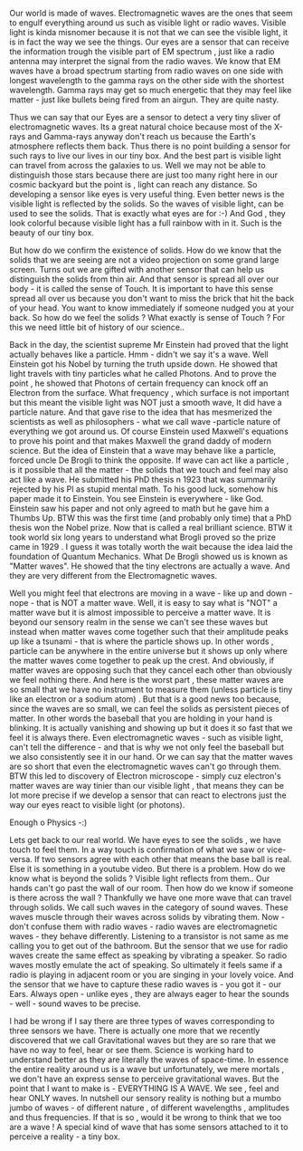 Our world is made of waves. Electromagnetic waves are the ones that seem to engulf everything around us such as  visible light or radio waves. Visible light is kinda misnomer because it is not that we can see the visible light, it is in fact the way we see the things. Our eyes are a sensor that can receive the information trough the visible part of EM spectrum , just like a radio antenna may interpret the signal from the radio waves. We know that EM waves have a broad spectrum starting from radio waves on one side with longest wavelength to the gamma rays on the other side with the shortest wavelength. Gamma rays may get so much energetic that they may feel like matter - just like bullets being fired from an airgun. They are quite nasty. 

Thus we can say that our Eyes are a sensor to detect a very tiny sliver of electromagnetic waves. Its a great natural choice because most of the X-rays and Gamma-rays anyway don't reach us because the Earth's atmosphere reflects them back. Thus there is no point building a sensor for such rays to live our lives in our tiny box. And the best part is visible light can travel from across the galaxies to us. Well we may not be able to distinguish those stars because there are just too many right here in our cosmic backyard but the point is , light can reach any distance. So developing a sensor like eyes is very useful thing. Even better news is the visible light is reflected by the solids. So the waves of visible light, can be used to see the solids. That is exactly what eyes are for :-) And God , they look colorful because visible light has a full rainbow with in it. Such is the beauty of our tiny box.

But how do we confirm the existence of solids. How do we know that the solids that we are seeing are not a video projection on some grand large screen. Turns out we are gifted with another sensor that can help us distinguish the solids from thin air. And that sensor is spread all over our body - it is called the sense of Touch. It is important to have this sense spread all over us because you don't want to miss the brick that hit the back of your head. You want to know immediately if someone nudged you at your back. So how do we feel the solids ? What exactly is sense of Touch ? For this we need little bit of history of our science..

Back in the day, the scientist supreme Mr Einstein had proved that the light actually behaves like a particle. Hmm - didn't we say it's a wave. Well Einstein got his Nobel by turning the truth upside down. He showed that light travels with tiny particles what he called Photons. And to prove the point , he showed that Photons of certain frequency can knock off an Electron from the surface. What frequency , which surface is not important but this meant the visible light was NOT just  a smooth wave, It did have a particle nature. And that gave rise to the idea that has mesmerized the scientists as well as philosophers - what we call wave -particle nature of everything we got around us. Of course Einstein used Maxwell's equations to prove his point and that makes Maxwell the grand daddy of modern science. But the idea of Einstein that a wave may behave like a particle, forced uncle De Brogli to think the opposite. If wave can act like a particle , is it possible that all the matter - the solids that we touch and feel may also act like a wave. He submitted his PhD thesis n 1923 that was summarily rejected by his PI as stupid mental math. To his good luck, somehow his paper made it to Einstein. You see Einstein is everywhere - like God. Einstein saw his paper and not only agreed to math but he gave him a Thumbs Up. BTW this was the first time (and probably only time) that a PhD thesis won the Nobel prize. Now that is called a real brilliant science. BTW it took world six long years to understand what Brogli proved so the prize came in 1929 . I guess it was totally worth the wait because the idea laid the foundation of Quantum Mechanics. What De Brogli showed us is known as "Matter waves". He showed that the tiny electrons are actually a wave. And they are very different from the Electromagnetic waves. 

Well you might feel that electrons are moving in a wave - like up and down - nope - that is NOT a matter wave. Well, it is easy to say what is "NOT" a matter wave but it is almost impossible to perceive a matter wave. It is beyond our sensory realm in the sense we can't see these waves but instead when matter waves come together such that their amplitude peaks up like a tsunami - that is where the particle shows up. In other words , particle can be anywhere in the entire universe but it shows up only where the matter waves come together to peak up the crest. And obviously, if matter waves are opposing such that they cancel each other than obviously we feel nothing there. And here is the worst part , these matter waves are so small that we have no instrument to measure them (unless particle is tiny like an electron or a sodium atom) . But that is a good news too because, since the waves are so small, we can feel the solids as persistent pieces of matter. In other words the baseball that you are holding in your hand is blinking. It is actually vanishing and showing up but it does it so fast that we feel it is always there. Even electromagnetic waves - such as visible light, can't tell the difference - and that is why we not only feel the baseball but we also consistently see it in our hand. Or we can say that the matter waves are so short that even the electromagnetic waves can't go through them. BTW this led to discovery of Electron microscope - simply cuz electron's matter waves are way tinier than our visible light , that means they can be lot more precise if we develop a sensor that can react to electrons just the way our eyes react to visible light (or photons). 

Enough o Physics -:)

Lets get back to our real world. We have eyes to see the solids , we have touch to feel them. In a way touch is confirmation of what we saw or vice-versa. If two sensors agree with each other that means the base ball is real. Else it is something in a youtube video. But there is a problem. How do we know what is beyond the solids ? Visible light reflects from them.. Our hands can't go past the wall of our room. Then how do we know if someone is there across the wall  ? Thankfully we have one more wave that can travel through solids. We call such waves in the category of sound waves. These waves muscle through their waves across solids by vibrating them. Now - don't confuse them with radio waves - radio waves are electromagnetic waves - they behave differently. Listening to a transistor is not same as me calling you to get out of the bathroom. But the sensor that we use for radio waves create the same effect as speaking by vibrating a speaker. So radio waves mostly emulate the act of speaking. So ultimately it feels same if a radio is playing in adjacent room or you are singing in your lovely voice. And the sensor that we have to capture these radio waves is - you got it - our Ears. Always open - unlike eyes , they are always eager to hear the sounds - well - sound waves to be precise. 


I had be wrong if I say there are three types of waves corresponding to three sensors we have. There is actually one more that we recently discovered that we call Gravitational waves but they are so rare that we have no way to feel, hear or see them. Science is working hard to understand better as they are literally the waves of space-time. In essence the entire reality around us is a wave but unfortunately, we mere mortals , we don't have an express sense to perceive gravitational waves. But the point that I want to make is - EVERYTHING IS A WAVE. We see , feel and hear ONLY waves. In nutshell our sensory reality is nothing but a mumbo jumbo of waves - of different nature , of different wavelengths , amplitudes and thus frequencies. If that is so , would it be wrong to think that we too are a wave ! A special kind of wave that has some sensors attached to it to perceive a reality - a tiny box.

